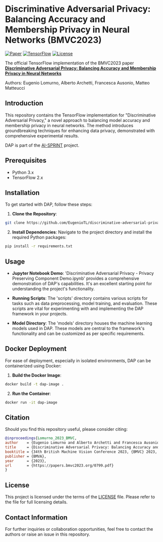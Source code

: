 # Discriminative Adversarial Privacy: Balancing Accuracy and Membership Privacy in Neural Networks (BMVC2023)

<!-- [![Paper](https://img.shields.io/badge/arXiv-Paper-<COLOR>.svg)](https://arxiv.org/abs/2306.03054) -->
[![Paper](https://img.shields.io/badge/BMVC2023-Paper-blue.svg)](https://papers.bmvc2023.org/0799.pdf)
[![TensorFlow](https://img.shields.io/badge/TensorFlow-v2.x-orange.svg)](https://www.tensorflow.org/)
[![License](https://img.shields.io/badge/license-MIT-green.svg)](LICENSE)

The official TensorFlow implementation of the BMVC2023 paper [**Discriminative Adversarial Privacy: Balancing Accuracy and Membership Privacy in Neural Networks**](https://proceedings.bmvc2023.org/799/)  

Authors: Eugenio Lomurno, Alberto Archetti, Francesca Ausonio, Matteo Matteucci

## Introduction
This repository contains the TensorFlow implementation for "Discriminative Adversarial Privacy," a novel approach to balancing model accuracy and membership privacy in neural networks. The method introduces groundbreaking techniques for enhancing data privacy, demonstrated with comprehensive experimental results.

DAP is part of the [AI-SPRINT](https://www.ai-sprint-project.eu/) project.

## Prerequisites
- Python 3.x
- TensorFlow 2.x

## Installation
To get started with DAP, follow these steps:

1. **Clone the Repository**:

```bash
git clone https://github.com/EugenioTL/discriminative-adversarial-privacy
```

2. **Install Dependencies**:
Navigate to the project directory and install the required Python packages:

```bash
pip install -r requirements.txt
```

## Usage
- **Jupyter Notebook Demo**: 
'Discriminative Adversarial Privacy - Privacy Preserving Component Demo.ipynb' provides a comprehensive demonstration of DAP's capabilities. It's an excellent starting point for understanding the project's functionality.

- **Running Scripts**:
The 'scripts' directory contains various scripts for tasks such as data preprocessing, model training, and evaluation. These scripts are vital for experimenting with and implementing the DAP framework in your projects.

- **Model Directory**:
The 'models' directory houses the machine learning models used in DAP. These models are central to the framework's functionality and can be customized as per specific requirements.

## Docker Deployment
For ease of deployment, especially in isolated environments, DAP can be containerized using Docker:

1. **Build the Docker Image**:

```bash
docker build -t dap-image .
```

2. **Run the Container**:

```bash
docker run -it dap-image
```

## Citation
Should you find this repository useful, please consider citing:
```bibtex
@inproceedings{Lomurno_2023_BMVC,
author    = {Eugenio Lomurno and Alberto Archetti and Francesca Ausonio and Matteo Matteucci},
title     = {Discriminative Adversarial Privacy: Balancing Accuracy and Membership Privacy in Neural Networks},
booktitle = {34th British Machine Vision Conference 2023, {BMVC} 2023, Aberdeen, UK, November 20-24, 2023},
publisher = {BMVA},
year      = {2023},
url       = {https://papers.bmvc2023.org/0799.pdf}
}
```

## License
This project is licensed under the terms of the [LICENSE](LICENSE) file. Please refer to the file for full licensing details.

## Contact Information
For further inquiries or collaboration opportunities, feel free to contact the authors or raise an issue in this repository.